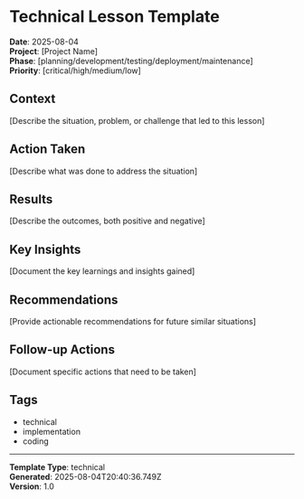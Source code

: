 # Technical Lesson Template

**Date**: 2025-08-04  
**Project**: [Project Name]  
**Phase**: [planning/development/testing/deployment/maintenance]  
**Priority**: [critical/high/medium/low]  

## Context
[Describe the situation, problem, or challenge that led to this lesson]

## Action Taken
[Describe what was done to address the situation]

## Results
[Describe the outcomes, both positive and negative]

## Key Insights
[Document the key learnings and insights gained]

## Recommendations
[Provide actionable recommendations for future similar situations]

## Follow-up Actions
[Document specific actions that need to be taken]

## Tags
- technical
- implementation
- coding

---
**Template Type**: technical  
**Generated**: 2025-08-04T20:40:36.749Z  
**Version**: 1.0  
